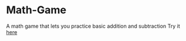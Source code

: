 # Math-Game
 A math game that lets you practice basic addition and subtraction
Try it [here](https://aprilblossoms.github.io/Math-Game/)
